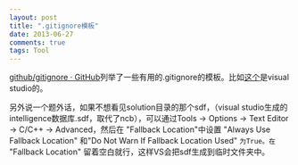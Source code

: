 ```yaml
---
layout: post
title: ".gitignore模板"
date: 2013-06-27
comments: true
tags: Tool
---
```

<p><a href="https://github.com/github/gitignore">github/gitignore &middot; GitHub</a>列举了一些有用的.gitignore的模板。比如<a href="https://github.com/github/gitignore/blob/master/VisualStudio.gitignore">这个</a>是visual studio的。</p><p>另外说一个题外话，如果不想看见solution目录的那个sdf，（visual studio生成的intelligence数据库.sdf，取代了ncb），可以通过Tools -&gt; Options -&gt; Text Editor -&gt; C/C++ -&gt; Advanced，然后在 "Fallback Location"中设置 "Always Use Fallback Location" 和"Do Not Warn If Fallback Location Used" <code>为True。在</code> "Fallback Location" 留着空白就行，这样VS会把sdf生成到临时文件夹中。</p>